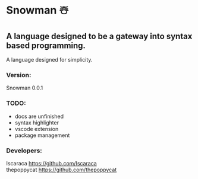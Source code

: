 # Snowman ☃️
## A language designed to be a gateway into syntax based programming.

A language designed for simplicity.

### Version:
Snowman 0.0.1

### TODO:
- docs are unfinished
- syntax highlighter
- vscode extension
- package management

### Developers:
Iscaraca https://github.com/Iscaraca <br />
thepoppycat https://github.com/thepoppycat
